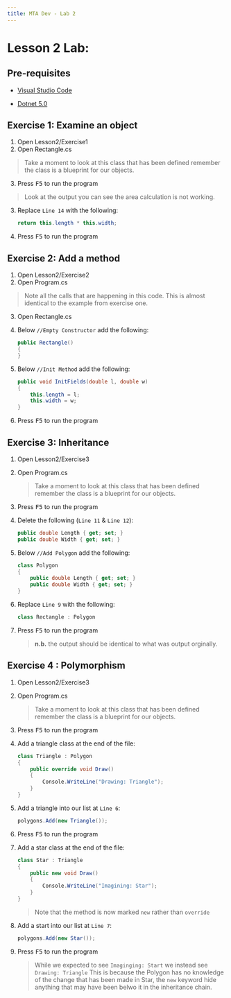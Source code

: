 ```yaml
---
title: MTA Dev - Lab 2
---
```


# Lesson 2 Lab:

## Pre-requisites

- [Visual Studio Code](https://aka.ms/win32-x64-user-stable)

- [Dotnet 5.0](https://download.visualstudio.microsoft.com/download/pr/fc1e9923-c4ea-41eb-bddb-165b684fdd4d/cdc2508795eef111e2feb35625e2e460/dotnet-sdk-5.0.100-rc.1.20452.10-win-x64.exe)

## Exercise 1: Examine an object
1. Open Lesson2/Exercise1
1. Open Rectangle.cs
> Take a moment to look at this class that has been defined remember the class is a blueprint for our objects.
3. Press <kbd>F5</kbd> to run the program
> Look at the output you can see the area calculation is not working.
3. Replace `Line 14` with the following:
    ``` csharp
    return this.length * this.width;
    ```
3. Press <kbd>F5</kbd> to run the program 

## Exercise 2: Add a method
1. Open Lesson2/Exercise2
1. Open Program.cs
> Note all the calls that are happening in this code.
> This is almost identical to the example from exercise one. 
3. Open Rectangle.cs
3. Below `//Empty Constructor` add the following:
    ``` csharp
    public Rectangle()
    {
    }
    ```
3. Below `//Init Method` add the following:
    ``` csharp
    public void InitFields(double l, double w)
    {
        this.length = l;
        this.width = w;
    }
    ```

3. Press <kbd>F5</kbd> to run the program


## Exercise 3: Inheritance
1. Open Lesson2/Exercise3
1. Open Program.cs
    > Take a moment to look at this class that has been defined remember the class is a blueprint for our objects.
1. Press <kbd>F5</kbd> to run the program
1. Delete the following (`Line 11` & `Line 12`):
    ``` csharp
    public double Length { get; set; }
    public double Width { get; set; }
    ```

1. Below `//Add Polygon` add the following:
    ``` csharp
    class Polygon
    {
        public double Length { get; set; }
        public double Width { get; set; }
    }
    ```
1. Replace `Line 9` with the following:
    ``` csharp
    class Rectangle : Polygon
    ```
1. Press <kbd>F5</kbd> to run the program
    > **n.b.** the output should be identical to what was output orginally.

## Exercise 4 : Polymorphism
1. Open Lesson2/Exercise3
1. Open Program.cs
    > Take a moment to look at this class that has been defined remember the class is a blueprint for our objects.
1. Press <kbd>F5</kbd> to run the program
1. Add a triangle class at the end of the file:
    ``` csharp
    class Triangle : Polygon
    {
        public override void Draw()
        {
            Console.WriteLine("Drawing: Triangle");
        }
    }
    ```
1. Add a triangle into our list at `Line 6`:
    ``` csharp
    polygons.Add(new Triangle());
    ```
1. Press <kbd>F5</kbd> to run the program

1. Add a star class at the end of the file:
    ``` csharp
    class Star : Triangle
    {
        public new void Draw()
        {
            Console.WriteLine("Imagining: Star");
        }
    }
    ```
    > Note that the method is now marked `new` rather than `override`
1. Add a start into our list at `Line 7`:
    ``` csharp
    polygons.Add(new Star());
    ```
1. Press <kbd>F5</kbd> to run the program
    > While we expected to see `Imaginging: Start` we instead see `Drawing: Triangle` This is because the Polygon has no knowledge of the change that has been made in Star, the `new` keyword hide anything that may have been belwo it in the inheritance chain.